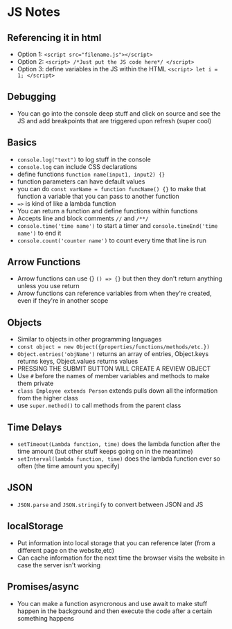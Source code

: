 # JS Notes

## Referencing it in html

- Option 1: `<script src="filename.js"></script>`
- Option 2: `<script> /*Just put the JS code here*/ </script>`
- Option 3: define variables in the JS within the HTML `<script> let i = 1; </script>`

## Debugging

- You can go into the console deep stuff and click on source and see the JS and add breakpoints that are triggered upon refresh (super cool)

## Basics

- `console.log("text")` to log stuff in the console
- `console.log` can include CSS declarations
- define functions `function name(input1, input2) {}`
- function parameters can have default values
- you can do `const varName = function funcName() {}` to make that function a variable that you can pass to another function
- `=>` is kind of like a lambda function
- You can return a function and define functions within functions
- Accepts line and block comments `//` and `/**/`
- `console.time('time name')` to start a timer and `console.timeEnd('time name')` to end it
- `console.count('counter name')` to count every time that line is run

## Arrow Functions

- Arrow functions can use {} `() => {}` but then they don't return anything unless you use return
- Arrow functions can reference variables from when they're created, even if they're in another scope

## Objects

- Similar to objects in other programming languages
- `const object = new Object({properties/functions/methods/etc.})`
- `Object.entries('objName')` returns an array of entries, Object.keys returns keys, Object.values returns values
- PRESSING THE SUBMIT BUTTON WILL CREATE A REVIEW OBJECT
- Use `#` before the names of member variables and methods to make them private
- `class Employee extends Person` extends pulls down all the information from the higher class
- use `super.method()` to call methods from the parent class

## Time Delays

- `setTimeout(Lambda function, time)` does the lambda function after the time amount (but other stuff keeps going on in the meantime)
- `setInterval(lambda function, time)` does the lambda function ever so often (the time amount you specify)

## JSON

- `JSON.parse` and `JSON.stringify` to convert between JSON and JS

## localStorage

- Put information into local storage that you can reference later (from a different page on the website,etc)
- Can cache information for the next time the browser visits the website in case the server isn't working

## Promises/async

- You can make a function asyncronous and use await to make stuff happen in the background and then execute the code after a certain something happens